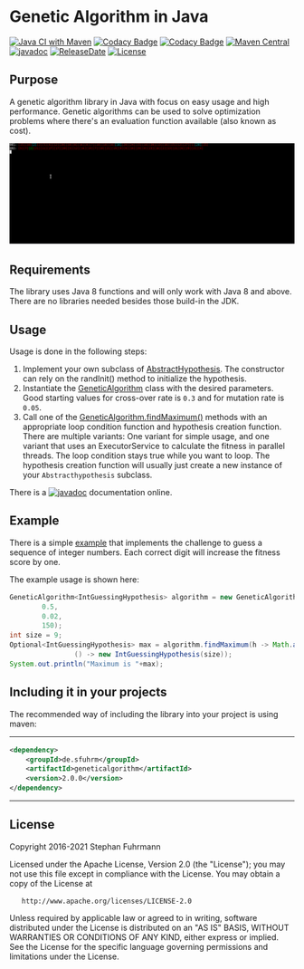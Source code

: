 Genetic Algorithm in Java
===================
[![Java CI with Maven](https://github.com/sfuhrm/geneticalgorithm/actions/workflows/maven.yml/badge.svg)](https://github.com/sfuhrm/geneticalgorithm/actions/workflows/maven.yml)
[![Codacy Badge](https://api.codacy.com/project/badge/Grade/218f01a59758476fab45aa373c3e0ec9)](https://www.codacy.com/app/sfuhrm/geneticalgorithm?utm_source=github.com&amp;utm_medium=referral&amp;utm_content=sfuhrm/geneticalgorithm&amp;utm_campaign=Badge_Grade)
[![Codacy Badge](https://app.codacy.com/project/badge/Coverage/218f01a59758476fab45aa373c3e0ec9)](https://www.codacy.com/gh/sfuhrm/geneticalgorithm/dashboard?utm_source=github.com&utm_medium=referral&utm_content=sfuhrm/geneticalgorithm&utm_campaign=Badge_Coverage)
[![Maven Central](https://maven-badges.herokuapp.com/maven-central/de.sfuhrm/geneticalgorithm/badge.svg)](https://maven-badges.herokuapp.com/maven-central/de.sfuhrm/geneticalgorithm)
[![javadoc](https://javadoc.io/badge2/de.sfuhrm/geneticalgorithm/javadoc.svg)](https://javadoc.io/doc/de.sfuhrm/geneticalgorithm)
[![ReleaseDate](https://img.shields.io/github/release-date/sfuhrm/geneticalgorithm)](https://github.com/sfuhrm/geneticalgorithm/releases)
[![License](https://img.shields.io/badge/License-Apache%202.0-blue.svg)](https://opensource.org/licenses/Apache-2.0)

## Purpose

A genetic algorithm library in Java with focus on easy usage and high performance.
Genetic algorithms can be used to solve optimization problems where there's an evaluation
function available (also known as cost).

![Guessing an int sequence](https://raw.githubusercontent.com/sfuhrm/geneticalgorithm/master/.github/IntGuessingExample.gif
 "Guessing an int sequence")

## Requirements

The library uses Java 8 functions and will only work with Java 8 and above.
There are no libraries needed besides those build-in the JDK.

## Usage

Usage is done in the following steps:
1. Implement your own subclass of
  [AbstractHypothesis](https://javadoc.io/doc/de.sfuhrm/geneticalgorithm/latest/de/sfuhrm/genetic/AbstractHypothesis.html).
  The constructor can rely on the randInit() method to initialize the hypothesis.
2. Instantiate the [GeneticAlgorithm](https://javadoc.io/doc/de.sfuhrm/geneticalgorithm/latest/de/sfuhrm/genetic/GeneticAlgorithm.html)
  class with the desired parameters. Good starting values for
  cross-over rate is `0.3` and for mutation rate is `0.05`.
3. Call one of the [GeneticAlgorithm.findMaximum()](https://javadoc.io/static/de.sfuhrm/geneticalgorithm/1.2.2/de/sfuhrm/genetic/GeneticAlgorithm.html#findMaximum(java.util.function.Function,java.util.function.Supplier))
  methods with an appropriate loop condition function and hypothesis creation function.
  There are multiple variants: One variant for simple usage, and one variant that
  uses an ExecutorService to calculate the fitness in parallel threads.
  The loop condition stays true while you want to loop.
  The hypothesis creation function will usually just create a new instance of your
  `Abstracthypothesis` subclass.

There is a [![javadoc](https://javadoc.io/badge2/de.sfuhrm/geneticalgorithm/javadoc.svg)](https://javadoc.io/doc/de.sfuhrm/geneticalgorithm)
documentation online.

## Example

There is a simple [example](https://github.com/sfuhrm/geneticalgorithm/blob/master/src/test/java/de/sfuhrm/genetic/example/intguessing/GuessingExample.java) that implements the challenge to guess
a sequence of integer numbers. Each correct digit will increase
the fitness score by one.

The example usage is shown here:

```java
GeneticAlgorithm<IntGuessingHypothesis> algorithm = new GeneticAlgorithm<>(
        0.5,
        0.02,
        150);
int size = 9;
Optional<IntGuessingHypothesis> max = algorithm.findMaximum(h -> Math.abs(h.calculateFitness()) < size, 
                () -> new IntGuessingHypothesis(size));
System.out.println("Maximum is "+max);
```

## Including it in your projects

The recommended way of including the library into your project is using maven:

---------------------------------------

```xml
<dependency>
    <groupId>de.sfuhrm</groupId>
    <artifactId>geneticalgorithm</artifactId>
    <version>2.0.0</version>
</dependency>
```

---------------------------------------

## License

  Copyright 2016-2021 Stephan Fuhrmann

   Licensed under the Apache License, Version 2.0 (the "License");
   you may not use this file except in compliance with the License.
   You may obtain a copy of the License at

       http://www.apache.org/licenses/LICENSE-2.0

   Unless required by applicable law or agreed to in writing, software
   distributed under the License is distributed on an "AS IS" BASIS,
   WITHOUT WARRANTIES OR CONDITIONS OF ANY KIND, either express or implied.
   See the License for the specific language governing permissions and
   limitations under the License.
